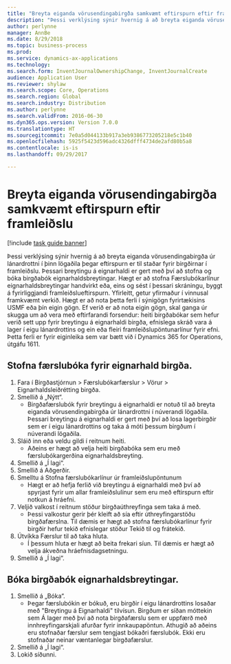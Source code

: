 ```yaml
--- 
title: "Breyta eiganda vörusendingabirgða samkvæmt eftirspurn eftir framleiðslu"
description: "Þessi verklýsing sýnir hvernig á að breyta eiganda vörusendingabirgða úr lánardrottni í þinn lögaðila þegar eftirspurn er til staðar fyrir birgðirnar í framleiðslu."
author: perlynne
manager: AnnBe
ms.date: 8/29/2018
ms.topic: business-process
ms.prod: 
ms.service: dynamics-ax-applications
ms.technology: 
ms.search.form: InventJournalOwnershipChange, InventJournalCreate
audience: Application User
ms.reviewer: shylaw
ms.search.scope: Core, Operations
ms.search.region: Global
ms.search.industry: Distribution
ms.author: perlynne
ms.search.validFrom: 2016-06-30
ms.dyn365.ops.version: Version 7.0.0
ms.translationtype: HT
ms.sourcegitcommit: 7e0a5d044133b917a3eb9386773205218e5c1b40
ms.openlocfilehash: 5925f5423d596adc4326dfff4734de2afd80b5a8
ms.contentlocale: is-is
ms.lasthandoff: 09/29/2017

---
```

# <a name="change-the-ownership-of-consignment-inventory-based-on-production-demand"></a>Breyta eiganda vörusendingabirgða samkvæmt eftirspurn eftir framleiðslu

[!include [task guide banner](../../includes/task-guide-banner.md)]

Þessi verklýsing sýnir hvernig á að breyta eiganda vörusendingabirgða úr lánardrottni í þinn lögaðila þegar eftirspurn er til staðar fyrir birgðirnar í framleiðslu. Þessari breytingu á eignarhaldi er gert með því að stofna og bóka birgðabók eignarhaldsbreytingar. Hægt er að stofna Færslubókarlínur eignarhaldsbreytingar handvirkt eða, eins og sést í þessari skráningu, byggt á fyrirliggjandi framleiðslueftirspurn. Yfirleitt, getur yfirmaður í vinnusal framkvæmt verkið. Hægt er að nota þetta ferli í sýnigögn fyrirtækisins USMF eða þín eigin gögn. Ef verið er að nota eigin gögn, skal ganga úr skugga um að vera með eftirfarandi forsendur: heiti birgðabókar sem hefur verið sett upp fyrir breytingu á eignarhaldi birgða, efnislega skráð vara á lager í eigu lánardrottins og ein eða fleiri framleiðslupöntunarlínur fyrir efni. Þetta ferli er fyrir eiginleika sem var bætt við í Dynamics 365 for Operations, útgáfu 1611.


## <a name="create-an-inventory-ownership-journal"></a>Stofna færslubóka fyrir eignarhald birgða.
1. Fara í Birgðastjórnun > Færslubókarfærslur > Vörur > Eignarhaldsleiðrétting birgða.
2. Smellið á „Nýtt“.
    * Birgðafærslubók fyrir breytingu á eignarhaldi er notuð til að breyta eiganda vörusendingabirgða úr lánardrottni í núverandi lögaðila. Þessari breytingu á eignarhaldi er gert með því að losa lagerbirgðir sem er í eigu lánardrottins og taka á móti þessum birgðum í núverandi lögaðila.  
3. Sláið inn eða veldu gildi í reitnum heiti.
    * Aðeins er hægt að velja heiti birgðabóka sem eru með færslubókargerðina eignarhaldsbreyting.  
4. Smellið á „Í lagi“.
5. Smellið á Aðgerðir.
6. Smelltu á Stofna færslubókarlínur úr framleiðslupöntunum
    * Hægt er að hefja ferlið við breytingu á eignarhaldi með því að spyrjast fyrir um allar framleiðslulínur sem eru með eftirspurn eftir notkun á hráefni.  
7. Veljið valkost í reitnum stöður birgðaúthreyfinga sem taka á með.
    * Þessi valkostur gerir þér kleift að sía eftir úthreyfingarstöðu birgðafærslna. Til dæmis er hægt að stofna færslubókarlínur fyrir birgðir hefur tekið efnislegar stöður Tekið til og frátekið.  
8. Útvíkka Færslur til að taka hluta.
    * Í þessum hluta er hægt að beita frekari síun. Til dæmis er hægt að velja ákveðna hráefnisdagsetningu.  
9. Smellið á „Í lagi“.

## <a name="post-the-inventory-ownership-change-journal"></a>Bóka birgðabók eignarhaldsbreytingar.
1. Smellið á „Bóka“.
    * Þegar færslubókin er bókuð, eru birgðir í eigu lánardrottins losaðar með "Breytingu á Eignarhaldi" tilvísun. Birgðum er síðan móttekin sem Á lager með því að nota birgðafærslu sem er uppfærð með innhreyfingarskjali afurðar fyrir innkaupapöntun. Athugið að aðeins eru stofnaðar færslur sem tengjast bókaðri færslubók. Ekki eru stofnaðar neinar væntanlegar birgðafærslur.  
2. Smellið á „Í lagi“.
3. Lokið síðunni.



